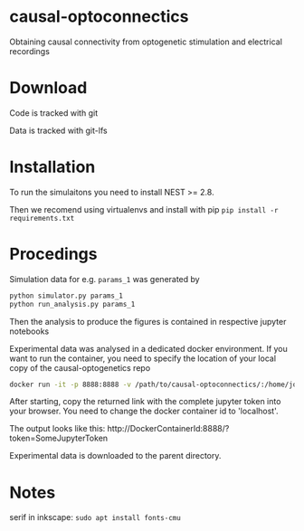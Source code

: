 # causal-optoconnectics
Obtaining causal connectivity from optogenetic stimulation and electrical recordings

# Download
Code is tracked with git

Data is tracked with git-lfs

# Installation
To run the simulaitons you need to install NEST >= 2.8.

Then we recomend using virtualenvs and install with pip
```pip install -r requirements.txt```

# Procedings
Simulation data for e.g. `params_1` was generated by
```bash
python simulator.py params_1
python run_analysis.py params_1
```
Then the analysis to produce the figures is contained in respective jupyter notebooks

Experimental data was analysed in a dedicated docker environment.
If you want to run the container, you need to specify the location of your local copy of the causal-optogenetics repo
```bash
docker run -it -p 8888:8888 -v /path/to/causal-optoconnectics/:/home/jovyan/work/instrumentalVariable/causal-optoconnectics/ tristanstoeber/instrumentalvariable jupyter notebook --ip 0.0.0.0 --no-browser --allow-root
```
After starting, copy the returned link with the complete jupyter token into your browser.
You need to change the docker container id to 'localhost'.

The output looks like this:
http://DockerContainerId:8888/?token=SomeJupyterToken

Experimental data is downloaded to the parent directory.


# Notes
serif in inkscape:
`sudo apt install fonts-cmu`
